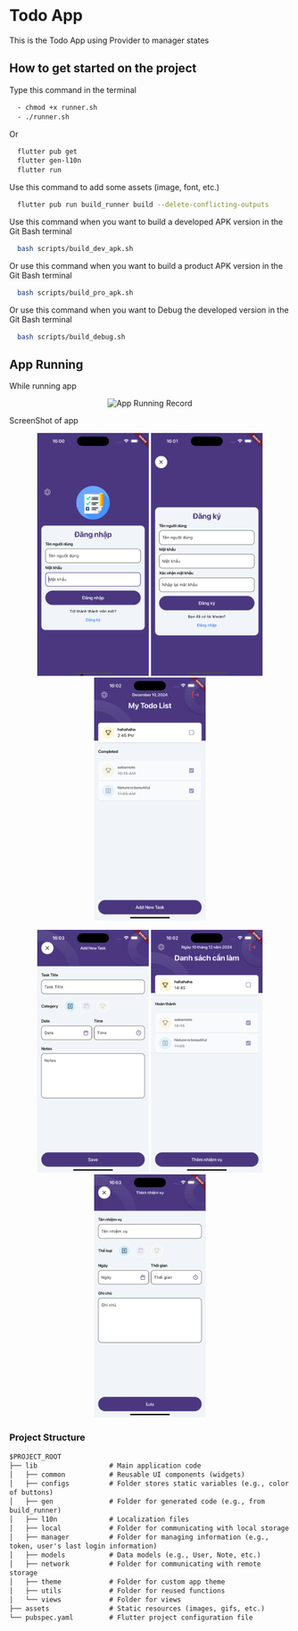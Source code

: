# Todo App

This is the Todo App using Provider to manager states

## How to get started on the project

Type this command in the terminal

```sh
  - chmod +x runner.sh
  - ./runner.sh
```

Or

```sh
  flutter pub get
  flutter gen-l10n
  flutter run
```

Use this command to add some assets (image, font, etc.)

```sh
  flutter pub run build_runner build --delete-conflicting-outputs
```

Use this command when you want to build a developed APK version in the Git Bash terminal

```sh
  bash scripts/build_dev_apk.sh
```

Or use this command when you want to build a product APK version in the Git Bash terminal

```sh
  bash scripts/build_pro_apk.sh
```

Or use this command when you want to Debug the developed version in the Git Bash terminal

```sh
  bash scripts/build_debug.sh
```

## App Running

While running app

<p align="center">
  <img src="screenshots/AppRecord.gif" alt="App Running Record" width="200">
</p>
ScreenShot of app

<p align="center">
  <img src="screenshots/LoginScreen.png" alt="Signin Screen" width="200">
  <img src="screenshots/RegisterScreen.png" alt="Sign up Screen" width="200">
  <img src="screenshots/HomeScreen.png" alt="Home Screen" width="200">
</p>

<p align="center">
  <img src="screenshots/AddNewTaskScreen.png" alt="Detail / Create Screen" width="200">
  <img src="screenshots/HomeScreenVnLanguage.png" alt="Home Screen VN" width="200">
  <img src="screenshots/AddNewTaskScreenVnLanguage.png" alt="Detail / Create Screen VN" width="200">
</p>

### Project Structure

```
$PROJECT_ROOT
├── lib                  # Main application code
│   ├── common           # Reusable UI components (widgets)
│   ├── configs          # Folder stores static variables (e.g., color of buttons)
│   ├── gen              # Folder for generated code (e.g., from build_runner)
│   ├── l10n             # Localization files
│   ├── local            # Folder for communicating with local storage
│   ├── manager          # Folder for managing information (e.g., token, user's last login information)
│   ├── models           # Data models (e.g., User, Note, etc.)
│   ├── network          # Folder for communicating with remote storage
│   ├── theme            # Folder for custom app theme
│   ├── utils            # Folder for reused functions
│   └── views            # Folder for views
├── assets               # Static resources (images, gifs, etc.)
└── pubspec.yaml         # Flutter project configuration file
```
